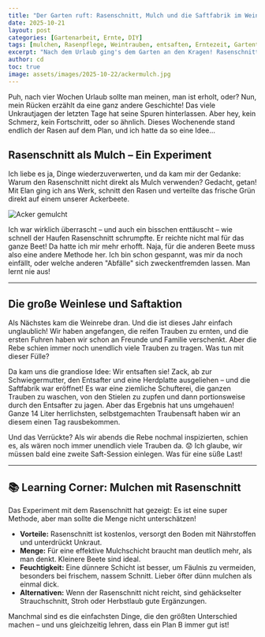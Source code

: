 ```yaml
---
title: "Der Garten ruft: Rasenschnitt, Mulch und die Saftfabrik im Weinland!"
date: 2025-10-21
layout: post
categories: [Gartenarbeit, Ernte, DIY]
tags: [mulchen, Rasenpflege, Weintrauben, entsaften, Erntezeit, Gartentipps]
excerpt: "Nach dem Urlaub ging's dem Garten an den Kragen! Rasenschnitt wurde zu Mulch, und eine spontane Weinlese führte zu unerwarteten Mengen köstlichen Traubensafts. Ein Wochenende voller Arbeit, Überraschungen und süßen Erfolgen!"
author: cd
toc: true
image: assets/images/2025-10-22/ackermulch.jpg
---
```


Puh, nach vier Wochen Urlaub sollte man meinen, man ist erholt, oder? Nun, mein Rücken erzählt da eine ganz andere Geschichte! Das viele Unkrautjagen der letzten Tage hat seine Spuren hinterlassen. Aber hey, kein Schmerz, kein Fortschritt, oder so ähnlich. Dieses Wochenende stand endlich der Rasen auf dem Plan, und ich hatte da so eine Idee...

## Rasenschnitt als Mulch – Ein Experiment

Ich liebe es ja, Dinge wiederzuverwerten, und da kam mir der Gedanke: Warum den Rasenschnitt nicht direkt als Mulch verwenden? Gedacht, getan! Mit Elan ging ich ans Werk, schnitt den Rasen und verteilte das frische Grün direkt auf einem unserer Ackerbeete.

![Acker gemulcht](/assets/images/2025-10-22/ackermulch.jpg)

Ich war wirklich überrascht – und auch ein bisschen enttäuscht – wie schnell der Haufen Rasenschnitt schrumpfte. Er reichte nicht mal für das ganze Beet! Da hatte ich mir mehr erhofft. Naja, für die anderen Beete muss also eine andere Methode her. Ich bin schon gespannt, was mir da noch einfällt, oder welche anderen "Abfälle" sich zweckentfremden lassen. Man lernt nie aus!

---

## Die große Weinlese und Saftaktion

Als Nächstes kam die Weinrebe dran. Und die ist dieses Jahr einfach unglaublich! Wir haben angefangen, die reifen Trauben zu ernten, und die ersten Fuhren haben wir schon an Freunde und Familie verschenkt. Aber die Rebe schien immer noch unendlich viele Trauben zu tragen. Was tun mit dieser Fülle?

Da kam uns die grandiose Idee: Wir entsaften sie! Zack, ab zur Schwiegermutter, den Entsafter und eine Herdplatte ausgeliehen – und die Saftfabrik war eröffnet! Es war eine ziemliche Schufterei, die ganzen Trauben zu waschen, von den Stielen zu zupfen und dann portionsweise durch den Entsafter zu jagen. Aber das Ergebnis hat uns umgehauen! Ganze 14 Liter herrlichsten, selbstgemachten Traubensaft haben wir an diesem einen Tag rausbekommen.

Und das Verrückte? Als wir abends die Rebe nochmal inspizierten, schien es, als wären noch immer unendlich viele Trauben da. 😟 Ich glaube, wir müssen bald eine zweite Saft-Session einlegen. Was für eine süße Last!

---

## 📚 Learning Corner: Mulchen mit Rasenschnitt

Das Experiment mit dem Rasenschnitt hat gezeigt: Es ist eine super Methode, aber man sollte die Menge nicht unterschätzen!

*   **Vorteile:** Rasenschnitt ist kostenlos, versorgt den Boden mit Nährstoffen und unterdrückt Unkraut.
*   **Menge:** Für eine effektive Mulchschicht braucht man deutlich mehr, als man denkt. Kleinere Beete sind ideal.
*   **Feuchtigkeit:** Eine dünnere Schicht ist besser, um Fäulnis zu vermeiden, besonders bei frischem, nassem Schnitt. Lieber öfter dünn mulchen als einmal dick.
*   **Alternativen:** Wenn der Rasenschnitt nicht reicht, sind gehäckselter Strauchschnitt, Stroh oder Herbstlaub gute Ergänzungen.

Manchmal sind es die einfachsten Dinge, die den größten Unterschied machen – und uns gleichzeitig lehren, dass ein Plan B immer gut ist!